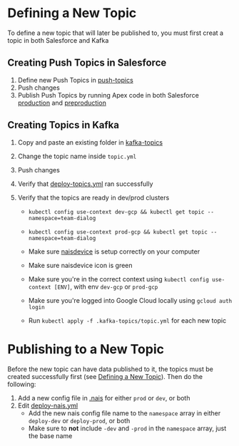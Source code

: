 # Defining a New Topic

To define a new topic that will later be published to, you must first creat a topic in both Salesforce and Kafka

## Creating Push Topics in Salesforce

1. Define new Push Topics in [push-topics](/.topics/push-topics)
1. Push changes
1. Publish Push Topics by running Apex code in both Salesforce [production](https://navdialog.lightning.force.com) and [preproduction](https://navdialog--preprod.lightning.force.com)

## Creating Topics in Kafka

1. Copy and paste an existing folder in [kafka-topics](/.topics/kafka-topics)
1. Change the topic name inside `topic.yml`
1. Push changes
1. Verify that [deploy-topics.yml](https://github.com/navikt/crm-kafka-activity/actions/workflows/deploy-topics.yml) ran successfully
1. Verify that the topics are ready in dev/prod clusters

   - `kubectl config use-context dev-gcp && kubectl get topic --namespace=team-dialog`
   - `kubectl config use-context prod-gcp && kubectl get topic --namespace=team-dialog`

   - Make sure [naisdevice](https://doc.nais.io/device/install/) is setup correctly on your computer
   - Make sure naisdevice icon is green
   - Make sure you're in the correct context using `kubectl config use-context [ENV]`, with env `dev-gcp` or `prod-gcp`
   - Make sure you're logged into Google Cloud locally using `gcloud auth login`
   - Run `kubectl apply -f .kafka-topics/topic.yml` for each new topic

# Publishing to a New Topic

Before the new topic can have data published to it, the topics must be created successfully first (see [Defining a New Topic](#defining-a-new-topic)). Then do the following:

1. Add a new config file in [.nais](/.nais) for either `prod` or `dev`, or both
1. Edit [deploy-nais.yml](/.github/.workflows/deploy-nais.yml)
   - Add the new nais config file name to the `namespace` array in either `deploy-dev` or `deploy-prod`, or both
   - Make sure to **not** include `-dev` and `-prod` in the `namespace` array, just the base name
